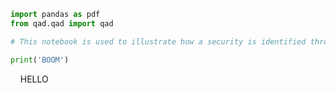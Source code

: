 
```python
import pandas as pdf
from qad.qad import qad
```
```python
# This notebook is used to illustrate how a security is identified throughout qad.
```
```python
print('BOOM')
```
    HELLO
